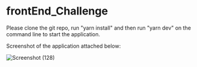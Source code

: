 # frontEnd_Challenge

Please clone the git repo, run "yarn install" and then run "yarn dev" on the command line to start the application.

Screenshot of the application attached below: 


![Screenshot (128)](https://user-images.githubusercontent.com/46704495/169600789-a5999970-83d9-46a1-964f-e9b2f1b9873f.png)
